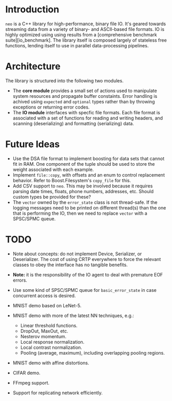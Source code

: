 <!--
  ** File Name: README.md
  ** Author:    Aditya Ramesh
  ** Date:      06/30/2014
  ** Contact:   _@adityaramesh.com
-->

# Introduction

`neo` is a C++ library for high-performance, binary file IO. It's geared towards
streaming data from a variety of binary- and ASCII-based file formats. IO is
highly optimized using using results from a [comprehensive benchmark
suite][io_benchmark]. The library itself is composed largely of stateless free
functions, lending itself to use in parallel data-processing pipelines.

# Architecture

The library is structured into the following two modules.
  - The **core module** provides a small set of actions used to manipulate
  system resources and propagate buffer constaints. Error handling is achived
  using `expected` and `optional` types rather than by throwing exceptions or
  returning error codes.
  - The **IO module** interfaces with specfic file formats. Each file format is
  associated with a set of functions for reading and writing headers, and
  scanning (deserializing) and formatting (serializing) data.

# Future Ideas

- Use the DSA file format to implement boosting for data sets that cannot fit in
RAM. One component of the tuple should be used to store the weight associated
with each example.
- Implement `file::copy`, with offsets and an enum to control replacement
behavior. Refer to Boost.Filesystem's `copy_file` for this.
- Add CSV support to `neo`. This may be involved because it requires parsing
date times, floats, phone numbers, addresses, etc. Should custom types be
provided for these?
- The `vector` owned by the `error_state` class is not thread-safe. If the
logging messages need to be printed on different thread(s) than the one that is
performing the IO, then we need to replace `vector` with a SPSC/SPMC queue.

# TODO

- Note about concepts: do not implement Device, Serializer, or Deserializer. The
cost of using CRTP everywhere to force the relevant classes to obey the
interface has no tangible benefits.

- **Note:** it is the responsibility of the IO agent to deal with premature EOF
errors.

- Use some kind of SPSC/SPMC queue for `basic_error_state` in case concurrent
access is desired.

- MNIST demo based on LeNet-5.
- MNIST demo with more of the latest NN techniques, e.g.:
    - Linear threshold functions.
    - DropOut, MaxOut, etc.
    - Nesterov momentum.
    - Local response normalization.
    - Local contrast normalization.
    - Pooling (average, maximum), including overlapping pooling regions.
- MNIST demo with affine distortions.
- CIFAR demo.
- FFmpeg support.
- Support for replicating network efficiently.
